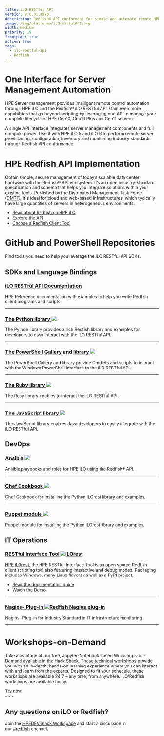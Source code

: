 ```yaml
---
title: iLO RESTful API
version: v 6.01.8970
description: Redfish® API conformant for simple and automate remote HPE Server management.
image: /img/platforms/iLOrestfulAPI.svg
width: medium
priority: 19
frontpage: true
active: true
tags:
  - ilo-restful-api
  - Redfish
---
```

# One Interface for Server Management Automation

HPE Server management provides intelligent remote control automation through HPE iLO and the Redfish® iLO RESTful API. Gain even more capabilities that go beyond scripting by leveraging one API to manage your complete lifecycle of HPE Gen10, Gen10 Plus and Gen11 servers.

A single API interface integrates server management components and full compute power. Use it with HPE iLO 5 and iLO 6 to perform remote server provisioning, configuration, inventory and monitoring industry standards through Redfish API conformance.

# HPE Redfish API Implementation

Obtain simple, secure management of today’s scalable data center hardware with the Redfish® API ecosystem. It’s an open industry-standard specification and schema that helps you integrate solutions within your existing tools. Published by the Distributed Management Task Force ([DMTF](http://www.dmtf.org/standards/redfish)), it's ideal for cloud and web-based infrastructures, which typically have large quantities of servers in heterogeneous environments.

* [Read about Redfish on HPE iLO](https://h50146.www5.hpe.com/products/software/oe/linux/mainstream/support/whitepaper/pdfs/4AA6-1727ENW.pdf)
* [Explore the API](https://servermanagementportal.ext.hpe.com/)
* [Choose a Redfish Client Tool](https://youtu.be/ur9UKRV_0S8)

# GitHub and PowerShell Repositories

Find tools you need to help you leverage the iLO RESTful API SDKs.

## SDKs and Language Bindings

### [iLO RESTful API Documentation](https://servermanagementportal.ext.hpe.com)

HPE Reference documentation with examples to help you write Redfish client programs and scripts.

- - -

### [The Python library ![](Github)](https://github.com/HewlettPackard/python-ilorest-library)

The Python library provides a rich Redfish library and examples for developers to easy interact with the iLO RESTful API.

- - -

### [The PowerShell Gallery](https://www.powershellgallery.com/packages?q=hpe*cmdlets) and [library ![](Github)](https://github.com/HewlettPackard/PowerShell-ProLiant-SDK)

The PowerShell Gallery and library provide Cmdlets and scripts to interact with the Windows PowerShell Interface to the iLO RESTful API.

- - -

### [The Ruby library ![](Github)](https://github.com/HewlettPackard/ilo-sdk-ruby)

The Ruby library enables to interact the iLO RESTful API.

- - -

### [The JavaScript library ![](Github)](https://github.com/HewlettPackard/javascript-ilorest-library)

The JavaScript library enables Java developers to easily integrate with the iLO RESTful API.

## DevOps

### [Ansible ![](Github)](https://galaxy.ansible.com/hpe/ilo)

[Ansible playbooks and roles](https://github.com/HewlettPackard/ilo-ansible-collection/) for HPE iLO using the Redfish® API.

- - -

### [Chef Cookbook ![](Github)](https://github.com/HewlettPackard/chef-ilorest-cookbook)

Chef Cookbook for installing the Python iLOrest library and examples.

- - -

### [Puppet module ![](Github)](https://github.com/HewlettPackard/puppet-ilorest-module)

Puppet module for installing the Python iLOrest library and examples.

## IT Operations

### [RESTful Interface Tool ![iLOrest](Github)](https://github.com/HewlettPackard/python-redfish-utility/releases/latest)

[HPE iLOrest](https://github.com/HewlettPackard/python-redfish-utility/releases/latest), the HPE RESTful Interface Tool is an open source Redfish client scripting tool also featuring interactive and debug modes. Packaging includes Windows, many Linux flavors as well as a [PyPI project](https://pypi.org/project/ilorest).

* [Read the documentation guide](https://servermanagementportal.ext.hpe.com/docs/redfishclients/ilorest-userguide/)
* [Watch the Demo](https://www.youtube.com/watch?v=xfEN95pNNfY)

- - -

### [Nagios- Plug-in ![Redfish Nagios plug-in](Github)](https://github.com/HewlettPackard/nagios-hpeilo-restful-extension)

Nagios- Plug-in for Industry Standard in IT infrastructure monitoring.

- - -

# Workshops-on-Demand

Take advantage of our free, Jupyter-Notebook based Workshops-on-Demand available in the [Hack Shack](/hackshack). These technical workshops provide you with an in-depth, hands-on learning experience where you can interact with and learn from the experts. Designed to fit your schedule, these workshops are available 24/7 – any time, from anywhere. iLO/Redfish workshops are available today.

<link rel="stylesheet" href="https://www.w3schools.com/w3css/4/w3.css">
<div class="w3-container w3-center w3-margin-bottom">
  <a href="/hackshack/workshops"><button type="button" class="button">Try now!</button></a>
</div>
- - -

## Any questions on iLO or Redfish?

Join the [HPEDEV Slack Workspace](https://slack.hpedev.io/) and start a discussion in our [\#redfish](https://hpedev.slack.com/archives/C9RRCL9TJ) channel.